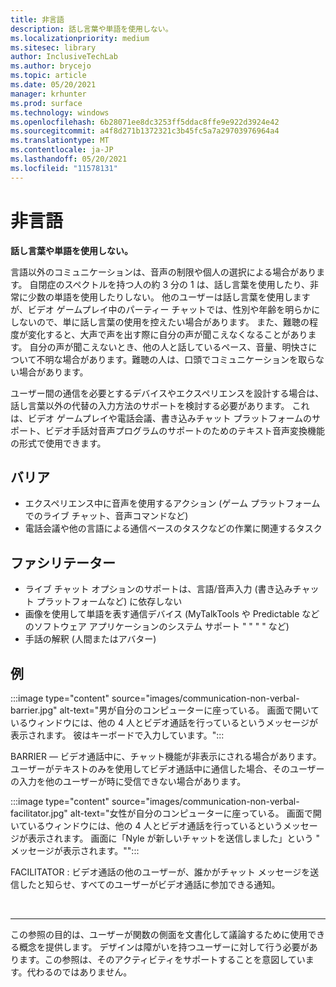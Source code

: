 ```yaml
---
title: 非言語
description: 話し言葉や単語を使用しない。
ms.localizationpriority: medium
ms.sitesec: library
author: InclusiveTechLab
ms.author: brycejo
ms.topic: article
ms.date: 05/20/2021
manager: krhunter
ms.prod: surface
ms.technology: windows
ms.openlocfilehash: 6b28071ee8dc3253ff5ddac8ffe9e922d3924e42
ms.sourcegitcommit: a4f8d271b1372321c3b45fc5a7a29703976964a4
ms.translationtype: MT
ms.contentlocale: ja-JP
ms.lasthandoff: 05/20/2021
ms.locfileid: "11578131"
---
```

# <a name="non-verbal"></a>非言語

**話し言葉や単語を使用しない。**

言語以外のコミュニケーションは、音声の制限や個人の選択による場合があります。 自閉症のスペクトルを持つ人の約 3 分の 1 は、話し言葉を使用したり、非常に少数の単語を使用したりしない。 他のユーザーは話し言葉を使用しますが、ビデオ ゲームプレイ中のパーティー チャットでは、性別や年齢を明らかにしないので、単に話し言葉の使用を控えたい場合があります。 また、難聴の程度が変化すると、大声で声を出す際に自分の声が聞こえなくなることがあります。 自分の声が聞こえないとき、他の人と話しているペース、音量、明快さについて不明な場合があります。難聴の人は、口頭でコミュニケーションを取らない場合があります。

ユーザー間の通信を必要とするデバイスやエクスペリエンスを設計する場合は、話し言葉以外の代替の入力方法のサポートを検討する必要があります。 これは、ビデオ ゲームプレイや電話会議、書き込みチャット プラットフォームのサポート、ビデオ手話対音声プログラムのサポートのためのテキスト音声変換機能の形式で使用できます。

## <a name="barriers"></a>バリア
* エクスペリエンス中に音声を使用するアクション (ゲーム プラットフォームでのライブ チャット、音声コマンドなど)
* 電話会議や他の言語による通信ベースのタスクなどの作業に関連するタスク

## <a name="facilitators"></a>ファシリテーター
* ライブ チャット オプションのサポートは、言語/音声入力 (書き込みチャット プラットフォームなど) に依存しない
* 画像を使用して単語を表す通信デバイス (MyTalkTools や Predictable などのソフトウェア アプリケーションのシステム サポート &quot; &quot; &quot; &quot; など)
* 手話の解釈 (人間またはアバター)

## <a name="examples"></a>例

:::image type="content" source="images/communication-non-verbal-barrier.jpg" alt-text="男が自分のコンピューターに座っている。 画面で開いているウィンドウには、他の 4 人とビデオ通話を行っているというメッセージが表示されます。 彼はキーボードで入力しています。":::

BARRIER — ビデオ通話中に、チャット機能が非表示にされる場合があります。 ユーザーがテキストのみを使用してビデオ通話中に通信した場合、そのユーザーの入力を他のユーザーが時に受信できない場合があります。 

:::image type="content" source="images/communication-non-verbal-facilitator.jpg" alt-text="女性が自分のコンピューターに座っている。 画面で開いているウィンドウには、他の 4 人とビデオ通話を行っているというメッセージが表示されます。 画面に「Nyle が新しいチャットを送信しました」という &quot; メッセージが表示されます。&quot;":::

FACILITATOR : ビデオ通話の他のユーザーが、誰かがチャット メッセージを送信したと知らせ、すべてのユーザーがビデオ通話に参加できる通知。

&nbsp;

[comment]: # (フッター ステートメント)
___
この参照の目的は、ユーザーが関数の側面を文書化して議論するために使用できる概念を提供します。 デザインは障がいを持つユーザーに対して行う必要があります。この参照は、そのアクティビティをサポートすることを意図しています。代わるのではありません。 